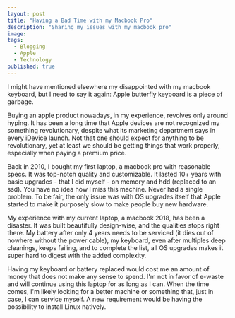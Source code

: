 ```yaml
---
layout: post
title: "Having a Bad Time with my Macbook Pro"
description: "Sharing my issues with my macbook pro"
image:
tags:
  - Blogging
  - Apple
  - Technology
published: true
---
```


I might have mentioned elsewhere my disappointed with my macbook keyboard, but I need to say it again: Apple butterfly keyboard is a piece of garbage.

Buying an apple product nowadays, in my experience, revolves only around hyping. It has been a long time that Apple devices are not recognized my something revolutionary, despite what its marketing department says in every iDevice launch. Not that one should expect for anything to be revolutionary, yet at least we should be getting things that work properly, especially when paying a premium price.

Back in 2010, I bought my first laptop, a macbook pro with reasonable specs. It was top-notch quality and customizable. It lasted 10+ years with basic upgrades - that I did myself - on memory and hdd (replaced to an ssd). You have no idea how I miss this machine. Never had a single problem. To be fair, the only issue was with OS upgrades itself that Apple started to make it purposely slow to make people buy new hardware.

My experience with my current laptop, a macbook 2018, has been a disaster. It was built beautifully design-wise, and the qualities stops right there. My battery after only 4 years needs to be serviced (it dies out of nowhere without the power cable), my keyboard, even after multiples deep cleanings, keeps failing, and to complete the list, all OS upgrades makes it super hard to digest with the added complexity.

Having my keyboard or battery replaced would cost me an amount of money that does not make any sense to spend. I'm not in favor of e-waste and will continue using this laptop for as long as I can. When the time comes, I'm likely looking for a better machine or something that, just in case, I can service myself. A new requirement would be having the possibility to install Linux natively.